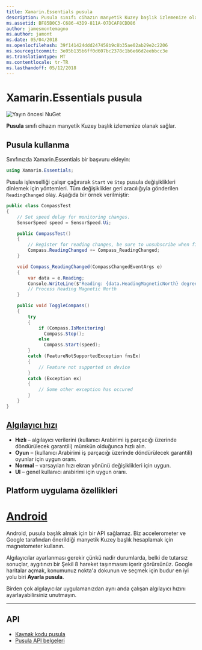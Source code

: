 ```yaml
---
title: Xamarin.Essentials pusula
description: Pusula sınıfı cihazın manyetik Kuzey başlık izlemenize olanak sağlar.
ms.assetid: BF85B0C3-C686-43D9-811A-07DCAF8CDD86
author: jamesmontemagno
ms.author: jamont
ms.date: 05/04/2018
ms.openlocfilehash: 39f141424ddd247458b9c8b35ae02ab29e2c2206
ms.sourcegitcommit: 3e05b135b6ff0d607bc2378c1b6e66d2eebbcc3e
ms.translationtype: MT
ms.contentlocale: tr-TR
ms.lasthandoff: 05/12/2018
---
```

# <a name="xamarinessentials-compass"></a>Xamarin.Essentials pusula

![Yayın öncesi NuGet](~/media/shared/pre-release.png)

**Pusula** sınıfı cihazın manyetik Kuzey başlık izlemenize olanak sağlar.

## <a name="using-compass"></a>Pusula kullanma

Sınıfınızda Xamarin.Essentials bir başvuru ekleyin:

```csharp
using Xamarin.Essentials;
```

Pusula işlevselliği çalışır çağırarak `Start` ve `Stop` pusula değişiklikleri dinlemek için yöntemleri. Tüm değişiklikler geri aracılığıyla gönderilen `ReadingChanged` olay. Aşağıda bir örnek verilmiştir:

```csharp
public class CompassTest
{
    // Set speed delay for monitoring changes.
    SensorSpeed speed = SensorSpeed.Ui;

    public CompassTest()
    {
        // Register for reading changes, be sure to unsubscribe when finished
        Compass.ReadingChanged += Compass_ReadingChanged;
    }

    void Compass_ReadingChanged(CompassChangedEventArgs e)
    {
        var data = e.Reading;
        Console.WriteLine($"Reading: {data.HeadingMagneticNorth} degrees");
        // Process Heading Magnetic North
    }

    public void ToggleCompass()
    {
        try
        {
            if (Compass.IsMonitoring)
              Compass.Stop();
            else
              Compass.Start(speed);
        }
        catch (FeatureNotSupportedException fnsEx)
        {
            // Feature not supported on device
        }
        catch (Exception ex)
        {
            // Some other exception has occured
        }
    }
}
```

## <a name="sensor-speedxrefxamarinessentialssensorspeed"></a>[Algılayıcı hızı](xref:Xamarin.Essentials.SensorSpeed)

- **Hızlı** – algılayıcı verilerini (kullanıcı Arabirimi iş parçacığı üzerinde döndürülecek garantili) mümkün olduğunca hızlı alın.
- **Oyun** – (kullanıcı Arabirimi iş parçacığı üzerinde döndürülecek garantili) oyunlar için uygun oranı.
- **Normal** – varsayılan hızı ekran yönünü değişiklikleri için uygun.
- **UI** – genel kullanıcı arabirimi için uygun oranı.

## <a name="platform-implementation-specifics"></a>Platform uygulama özellikleri

# <a name="androidtabandroid"></a>[Android](#tab/android)

Android, pusula başlık almak için bir API sağlamaz. Biz accelerometer ve Google tarafından önerildiği manyetik Kuzey başlık hesaplamak için magnetometer kullanın. 

Algılayıcılar ayarlanması gerekir çünkü nadir durumlarda, belki de tutarsız sonuçlar, aygıtınızı bir Şekil 8 hareket taşınmasını içerir görürsünüz. Google haritalar açmak, konumunuz nokta'a dokunun ve seçmek için budur en iyi yolu biri **Ayarla pusula**.

Birden çok algılayıcılar uygulamanızdan aynı anda çalışan algılayıcı hızını ayarlayabilirsiniz unutmayın.

--------------

## <a name="api"></a>API

- [Kaynak kodu pusula](https://github.com/xamarin/Essentials/tree/master/Xamarin.Essentials/Compass)
- [Pusula API belgeleri](xref:Xamarin.Essentials.Compass)
